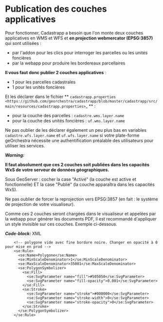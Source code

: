 
# Publication des couches applicatives


Pour fonctionner, Cadastrapp a besoin que l'on monte deux couches applicatives en WMS et WFS et **en projection webmercator (EPSG:3857)** qui sont utilisées :

- par l'addon pour les clics pour interroger les parcelles ou les unités foncières
- par la webapp pour produire les bordereaux parcellaires

**Il vous faut donc publier 2 couches applicatives** :

- 1 pour les parcelles cadastrales
- 1 pour les unités foncières

Et les déclarer dans le fichier ** `cadastrapp.properties <https://github.com/georchestra/cadastrapp/blob/master/cadastrapp/src/main/resources/cadastrapp.properties>`_ ** :

- pour la couche des parcelles : ``cadastre.wms.layer.name``
- pour la couche des unités foncières : ``uf.wms.layer.name``

Ne pas oublier de les déclarer également un peu plus bas en variables ``cadastre.wfs.layer.name`` et ``uf.wfs.layer.name`` si votre plate-forme geOrchestra nécessite une authentification préalable des utilisateurs pour utiliser les services.

**_Warning:_**  


  **Il faut absolument que ces 2 couches soit publiées dans les capacités WxS de votre serveur de données géographiques.**

  Sous GeoServer : cocher la case "Activé" (la couche est active et fonctionnelle) ET la case "Publié" (la couche apparaîtra dans les capacités WxS).

  Ne pas oublier de forcer la reprojection vers EPSG:3857 (en fait : le système de projection de votre visualiseur).


Comme ces 2 couches seront chargées dans le visualiseur et appelées par la webapp pour générer les documents PDF, il est recommandé d'appliquer un style invisible sur ces couches. Exemple ci-dessous.

**_Code-block:_**  XML


        <!-- polygone vide avec fine bordure noire. Changer en opacité à 0 pour mise en prod -->
        <se:Rule>
          <se:Name>Polygone</se:Name>
          <se:MinScaleDenominator>1</se:MinScaleDenominator>
          <se:MaxScaleDenominator>35001</se:MaxScaleDenominator>
          <se:PolygonSymbolizer>
            <se:Fill>
              <se:SvgParameter name="fill">#505050</se:SvgParameter>
              <se:SvgParameter name="fill-opacity">0.001</se:SvgParameter>
            </se:Fill>
            <se:Stroke>
              <se:SvgParameter name="stroke">#000000</se:SvgParameter>
              <se:SvgParameter name="stroke-width">0</se:SvgParameter>
              <se:SvgParameter name="stroke-opacity">0</se:SvgParameter>
            </se:Stroke>
          </se:PolygonSymbolizer>
        </se:Rule>
